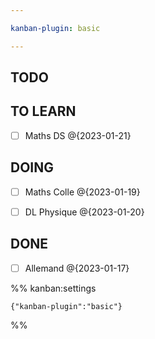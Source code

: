 ```yaml
---

kanban-plugin: basic

---
```


## TODO



## TO LEARN

- [ ] Maths DS @{2023-01-21}


## DOING

- [ ] Maths Colle @{2023-01-19}
- [ ] DL Physique @{2023-01-20}


## DONE

- [ ] Allemand @{2023-01-17}




%% kanban:settings
```
{"kanban-plugin":"basic"}
```
%%